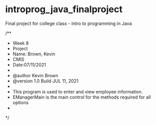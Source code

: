 # introprog_java_finalproject
Final project for college class - Intro to programming in Java

/**
* Week 8
* Project
* Name: Brown, Kevin
* CMIS
* Date:07/11/2021
* 
* @author Kevin Brown
* @version 1.0 Build JUL 11, 2021
* 
* This program is used to enter and view employee information.
* EManagerMain is the main control for the methods required for all options
* 
*/
